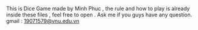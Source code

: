 This is Dice Game made by Minh Phuc , the rule and how to play is already inside these files , feel free to open .
Ask me if you guys have any question.
gmail : 19071579@vnu.edu.vn
